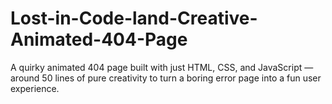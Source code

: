 # Lost-in-Code-land-Creative-Animated-404-Page
A quirky animated 404 page built with just HTML, CSS, and JavaScript — around 50 lines of pure creativity to turn a boring error page into a fun user experience.

